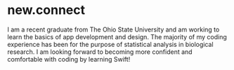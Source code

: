 # new.connect

I am a recent graduate from The Ohio State University and am working to learn the basics of app development and design. 
The majority of my coding experience has been for the purpose of statistical analysis in biological research. 
I am looking forward to becoming more confident and comfortable with coding by learning Swift! 
